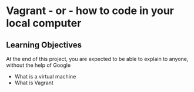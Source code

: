 # Vagrant - or - how to code in your local computer
## Learning Objectives
At the end of this project, you are expected to be able to explain to anyone, without the help of Google
* What is a virtual machine
* What is Vagrant

